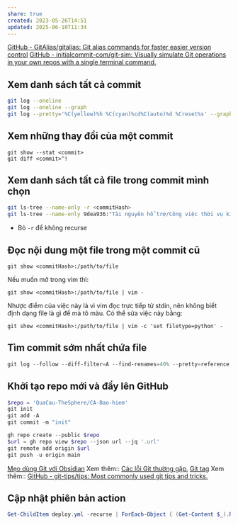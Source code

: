 ```yaml
---
share: true
created: 2023-05-26T14:51
updated: 2025-06-10T11:34
---
```

[GitHub - GitAlias/gitalias: Git alias commands for faster easier version control](https://github.com/GitAlias/gitalias)
[GitHub - initialcommit-com/git-sim: Visually simulate Git operations in your own repos with a single terminal command.](https://github.com/initialcommit-com/git-sim)

## Xem danh sách tất cả commit
```bash
git log --oneline
git log --oneline --graph
git log --pretty='%C(yellow)%h %C(cyan)%cd%C(auto)%d %Creset%s' --graph --date=relative --date-order
```

## Xem những thay đổi của một commit
```
git show --stat <commit>
git diff <commit>^!
```

## Xem danh sách tất cả file trong commit mình chọn
```bash
git ls-tree --name-only -r <commitHash>
git ls-tree --name-only 9dea936:"Tài nguyên hỗ trợ/Công việc thời vụ kiếm tiền nhanh"
```
- Bỏ `-r` để không recurse 

## Đọc nội dung một file trong một commit cũ
```
git show <commitHash>:/path/to/file
```
Nếu muốn mở trong vim thì:
```
git show <commitHash>:/path/to/file | vim -
```
Nhược điểm của việc này là vì vim đọc trực tiếp từ stdin, nên không biết định dạng file là gì để mà tô màu. Có thể sửa việc này bằng:
```
git show <commitHash>:/path/to/file | vim -c 'set filetype=python' -
```

## Tìm commit sớm nhất chứa file
```PowerShell
git log --follow --diff-filter=A --find-renames=40% --pretty=reference -- "**Thông tin cho đại lý.md" 
```

## Khởi tạo repo mới và đẩy lên GitHub
```PowerShell
$repo = 'QuaCau-TheSphere/CA-Bao-hiem'
git init
git add -A
git commit -m "init"

gh repo create --public $repo
$url = gh repo view $repo --json url --jq '.url'
git remote add origin $url 
git push -u origin main
```
[Mẹo dùng Git với Obsidian](../../../%E2%9A%92%EF%B8%8FNhu%20c%E1%BA%A7u%20c%C3%B4ng%20vi%E1%BB%87c/Ghi%20ch%C3%BA%20(Obsidian)/M%E1%BA%B9o%20d%C3%B9ng%20Git%20v%E1%BB%9Bi%20Obsidian.md)
Xem thêm:: [Các lỗi Git thường gặp](./C%C3%A1c%20l%E1%BB%97i%20Git%20th%C6%B0%E1%BB%9Dng%20g%E1%BA%B7p.md), [Git tag](./T%C3%A1ch,%20g%E1%BB%99p,%20chuy%E1%BB%83n%20nh%C3%A1nh/Git%20tag.md)
Xem thêm:: [GitHub - git-tips/tips: Most commonly used git tips and tricks.](https://github.com/git-tips/tips?tab=readme-ov-file#readme)

## Cập nhật phiên bản action
```PowerShell
Get-ChildItem deploy.yml -recurse | ForEach-Object { (Get-Content $_).Replace('actions/checkout@v3','actions/checkout@v4').Replace('actions/configure-pages@v3','actions/configure-pages@v4').Replace('actions/upload-pages-artifact@v2','actions/upload-pages-artifact@v3').Replace('actions/deploy-pages@v1','actions/deploy-pages@v4') | Set-Content $_ }
```